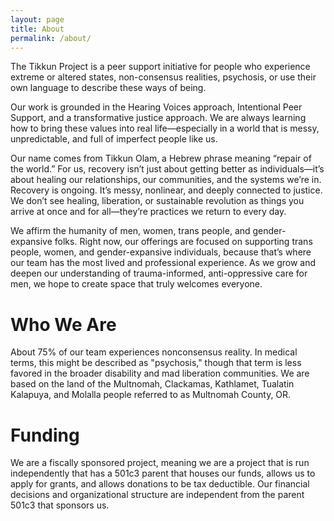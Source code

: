 ```yaml
---
layout: page
title: About
permalink: /about/
---
```


The Tikkun Project is a peer support initiative for people who experience extreme or altered states, non-consensus realities, psychosis, or use their own language to describe these ways of being.

Our work is grounded in the Hearing Voices approach, Intentional Peer Support, and a transformative justice approach. We are always learning how to bring these values into real life—especially in a world that is messy, unpredictable, and full of imperfect people like us.

Our name comes from Tikkun Olam, a Hebrew phrase meaning “repair of the world.” For us, recovery isn’t just about getting better as individuals—it’s about healing our relationships, our communities, and the systems we’re in. Recovery is ongoing. It’s messy, nonlinear, and deeply connected to justice. We don’t see healing, liberation, or sustainable revolution as things you arrive at once and for all—they’re practices we return to every day.

We affirm the humanity of men, women, trans people, and gender-expansive folks. Right now, our offerings are focused on supporting trans people, women, and gender-expansive individuals, because that’s where our team has the most lived and professional experience. As we grow and deepen our understanding of trauma-informed, anti-oppressive care for men, we hope to create space that truly welcomes everyone.

<div class="post-header">
	<h1 class="post-title">Who We Are</h1>
</div>
<div class="post-content">
	About 75% of our team experiences nonconsensus reality. In medical terms, this might be described as "psychosis," though that term is less favored in the broader disability and mad liberation communities. We are based on the land of the Multnomah, Clackamas, Kathlamet, Tualatin Kalapuya, and Molalla people referred to as Multnomah County, OR.
</div>

<div class="post-header">
	<h1 class="post-title">Funding</h1>
</div>
<div class="post-content">
	We are a fiscally sponsored project, meaning we are a project that is run independently that has a 501c3 parent that houses our funds, allows us to apply for grants, and allows donations to be tax deductible. Our financial decisions and organizational structure are independent from the parent 501c3 that sponsors us.
<!-- 	<p>We are proudly fiscally sponsored* by AWN (Autistic Women & Nonbinary Network). If you would like to support our work, you can make a one-time or monthly contribution through our donation page. Thank you for your generosity!</p>

	<p><sub>*Note: "Fiscally sponsored" means AWN provides us with their 501c3 status in order for us to apply for grants as well as ensure donations are tax deductible. The Tikkun Line's and AWN's budgets are not related whatsoever.</sub></p>
 -->